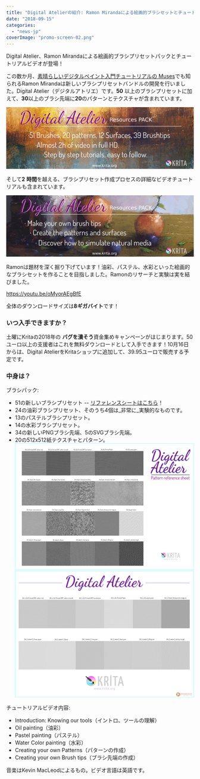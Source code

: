 ```yaml
---
title: "Digital Atelierの紹介: Ramon Mirandaによる絵画的ブラシセットとチュートリアル動画！"
date: "2018-09-15"
categories: 
  - "news-jp"
coverImage: "promo-screen-02.png"
---
```


Digital Atelier、Ramon Mirandaによる絵画的ブラシプリセットパックとチュートリアルビデオが登場！

この数か月、[素晴らしいデジタルペイント入門チュートリアルの Muses](https://gum.co/SZZDI?wanted=true)でも知られるRamon Mirandaは新しいブラシプリセットバンドルの開発を行いました。Digital Atelier（デジタルアトリエ）です。**50** 以上のブラシプリセットに加えて、**30**以上のブラシ先端に**20**のパターンとテクスチャが含まれています。

[![](images/promo-screen-02-1024x336.png)](https://krita.org/wp-content/uploads/2018/09/promo-screen-02.png)

そして**2** **時間**を越える、ブラシプリセット作成プロセスの詳細なビデオチュートリアルも含まれています。

[![](images/promo-screen-01-1024x336.png)](https://krita.org/wp-content/uploads/2018/09/promo-screen-01.png)

Ramonは題材を深く掘り下げています！油彩、パステル、水彩といった絵画的なブラシセットを作ることを目指しました。Ramonのリサーチと実験は実を結びました。

https://youtu.be/oMyorAEgBfE

全体のダウンロードサイズは**8ギガバイト**です！

### いつ入手できますか？

土曜にKritaの2018年の **バグを潰そう**資金集めキャンペーンがはじまります。50ユーロ以上の支援者はこれを無料ダウンロードとして入手できます！10月16日からは、Digital AtelierをKritaショップに追加して、39.95ユーロで販売する予定です。

### 中身は？

ブラシパック:

- 51の新しいブラシプリセット -- [リファレンスシートはこちら](https://files.kde.org/krita/marketing/digital_atelier_reference_sheet.pdf)！
- 24の油彩ブラシプリセット、そのうち4個は_非常に_実験的なものです。
- 13のパステルブラシプリセット。
- 14の水彩ブラシプリセット。
- 34の新しいPNGブラシ先端、5のSVGブラシ先端。
- 20の512x512紙テクスチャとパターン。[![](images/patterns-for-Atelier-1024x724.png)](https://krita.org/wp-content/uploads/2018/09/patterns-for-Atelier.png) [![](images/surfaces-for-Atelier-1024x724.png)](https://krita.org/wp-content/uploads/2018/09/surfaces-for-Atelier.png)

チュートリアルビデオ内容:

- Introduction: Knowing our tools（イントロ、ツールの理解）
- Oil painting（油彩）
- Pastel painting（パステル）
- Water Color painting（水彩）
- Creating your own Patterns（パターンの作成）
- Creating your own Brush tips（ブラシ先端の作成）

音楽はKevin MacLeodによるもの。ビデオ言語は英語です。
